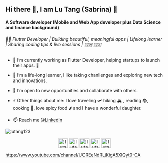 <h2 > Hi there 👋, I am Lu Tang (Sabrina) 🤗 </h2>
<h4 >A Software developer (Mobile and Web App developer plus Data Science and finance background)</h4>

<h6 >🧚‍♀️ Flutter Developer | Building beautiful, meaningful apps | Lifelong learner | Sharing coding tips & live sessions | 🇨🇳 🇨🇦 </h6>

- 🔭 I’m currently working as Flutter Developer, helping startups to launch their apps. 🚀
- 🌱 I’m a life-long learner, I like taking chanllenges and exploring new tech and innovations.
- 👯 I’m open to new opportunities and collaborate with others.
- ⚡ Other things about me: I love traveling 🛩 hiking 🏔 , reading 📚, cooking 🥘, love spicy food 🌶 and I have a wonderful daughter.

- 📫 Reach me [@LinkedIn](https://linkedin.com/in/lutang123)
<p align="left"> <img src="https://komarev.com/ghpvc/?username=lutang123" alt="lutang123" /> </p>


<!-- <a href="https://github.com/lutang123/github-readme-stats">
  <img align="center" src="https://github-readme-stats.vercel.app/api/pin/?username=lutang123&repo=github-readme-stats" />
</a> -->
<!-- <a href="https://github.com/lutang123/Flutter-MobileApp-Projects">
  <img align="center" src="https://github-readme-stats.vercel.app/api/pin/?username=lutang123&repo=Flutter-MobileApp-Projects" />
</a> -->

<!-- Featured Project: 
[![Readme Card](https://github-readme-stats.vercel.app/api/pin/?username=lutang123&repo=Flutter-MobileApp-Projects&show_owner=true&theme=dracula)](https://github.com/lutang123/Flutter-MobileApp-Projects) -->


<!-- ### Contact me: -->
<p align="center">
<a href="https://www.youtube.com/channel/UCREeNdRLjKigA5XlQyt0-CA"><img align="center" src="https://cdn.jsdelivr.net/npm/simple-icons@3.0.1/icons/youtube.svg" alt="lutang" height="30" width="30" /></a>
<a href="https://twitter.com/TheFlutterFairy"><img align="center" src="https://cdn.jsdelivr.net/npm/simple-icons@3.0.1/icons/twitter.svg" alt="lutang" height="30" width="30" /></a>
<a href="https://linkedin.com/in/lutang123"><img align="center" src="https://cdn.jsdelivr.net/npm/simple-icons@3.0.1/icons/linkedin.svg" alt="lutang" height="30" width="30" /></a>
<a href="https://www.facebook.com/lu.tang.1422"><img align="center" src="https://cdn.jsdelivr.net/npm/simple-icons@3.0.1/icons/facebook.svg" alt="lutang" height="30" width="30" /></a>
<a href="https://www.instagram.com/superhost_sabrina/"><img align="center" src="https://cdn.jsdelivr.net/npm/simple-icons@3.0.1/icons/instagram.svg" alt="lutang" height="30" width="30" /></a>
</p>

https://www.youtube.com/channel/UCREeNdRLjKigA5XlQyt0-CA

